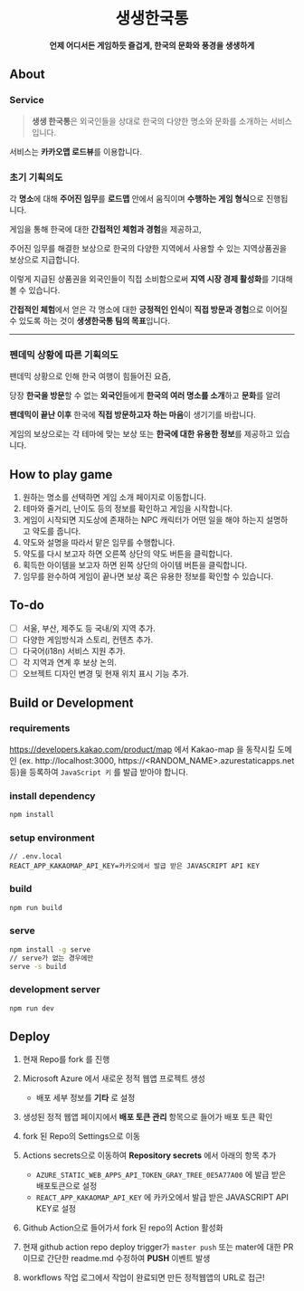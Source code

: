 <div align="center">
  <h1>생생한국통</h1>
  <strong>언제 어디서든 게임하듯 즐겁게, 한국의 문화와 풍경을 생생하게</strong>
</div>

## About

### Service

> **생생 한국통**은 외국인들을 상대로 한국의 다양한 명소와 문화를 소개하는 서비스입니다.

서비스는 **카카오맵 로드뷰**를 이용합니다.

### 초기 기획의도

각 **명소**에 대해 **주어진 임무**를 **로드맵** 안에서 움직이며 **수행하는 게임 형식**으로 진행됩니다.

게임을 통해 한국에 대한 **간접적인 체험과 경험**을 제공하고,

주어진 임무를 해결한 보상으로 한국의 다양한 지역에서 사용할 수 있는 지역상품권을 보상으로 지급합니다.

이렇게 지급된 상품권을 외국인들이 직접 소비함으로써 **지역 시장 경제 활성화**를 기대해 볼 수 있습니다.

**간접적인 체험**에서 얻은 각 명소에 대한 **긍정적인 인식**이 **직접 방문과 경험**으로 이어질 수 있도록 하는 것이 **생생한국통 팀의 목표**입니다.

---

### 펜데믹 상황에 따른 기획의도

팬데믹 상황으로 인해 한국 여행이 힘들어진 요즘,

당장 **한국을 방문**할 수 없는 **외국인**들에게 **한국의 여러 명소를 소개**하고 **문화**를 알려

**팬데믹이 끝난 이후** 한국에 **직접 방문하고자 하는 마음**이 생기기를 바랍니다.

게임의 보상으로는 각 테마에 맞는 보상 또는 **한국에 대한 유용한 정보**를 제공하고 있습니다.

## How to play game

1. 원하는 명소를 선택하면 게임 소개 페이지로 이동합니다.
2. 테마와 줄거리, 난이도 등의 정보를 확인하고 게임을 시작합니다.
3. 게임이 시작되면 지도상에 존재하는 NPC 캐릭터가 어떤 일을 해야 하는지 설명하고 약도를 줍니다.
4. 약도와 설명을 따라서 맡은 임무를 수행합니다.
5. 약도를 다시 보고자 하면 오른쪽 상단의 약도 버튼을 클릭합니다.
6. 획득한 아이템을 보고자 하면 왼쪽 상단의 아이템 버튼을 클릭합니다.
7. 임무를 완수하여 게임이 끝나면 보상 혹은 유용한 정보를 확인할 수 있습니다.

## To-do

- [ ] 서울, 부산, 제주도 등 국내/외 지역 추가.
- [ ] 다양한 게임방식과 스토리, 컨텐츠 추가.
- [ ] 다국어(i18n) 서비스 지원 추가.
- [ ] 각 지역과 연계 후 보상 논의.
- [ ] 오브젝트 디자인 변경 및 현재 위치 표시 기능 추가.

## Build or Development

### requirements

https://developers.kakao.com/product/map 에서 Kakao-map 을 동작시킬 도메인 (ex. http://localhost:3000, https://<RANDOM_NAME>.azurestaticapps.net 등)을 등록하여 `JavaScript 키` 를 발급 받아야 합니다.

### install dependency

```bash
npm install
```

### setup environment

```
// .env.local
REACT_APP_KAKAOMAP_API_KEY=카카오에서 발급 받은 JAVASCRIPT API KEY
```

### build

```bash
npm run build
```

### serve

```bash
npm install -g serve
// serve가 없는 경우에만
serve -s build
```

### development server

```bash
npm run dev
```

## Deploy

1. 현재 Repo를 fork 를 진행

2. Microsoft Azure 에서 새로운 정적 웹앱 프로젝트 생성
   - 배포 세부 정보를 **기타** 로 설정
3. 생성된 정적 웹앱 페이지에서 **배포 토큰 관리** 항목으로 들어가 배포 토큰 확인
4. fork 된 Repo의 Settings으로 이동
5. Actions secrets으로 이동하여 **Repository secrets** 에서 아래의 항목 추가
   - `AZURE_STATIC_WEB_APPS_API_TOKEN_GRAY_TREE_0E5A77A00` 에 발급 받은 배포토큰으로 설정
   - `REACT_APP_KAKAOMAP_API_KEY` 에 카카오에서 발급 받은 JAVASCRIPT API KEY로 설정
6. Github Action으로 들어가서 fork 된 repo의 Action 활성화
7. 현재 github action repo deploy trigger가 `master push` 또는 mater에 대한 PR 이므로 간단한 readme.md 수정하여 **PUSH** 이벤트 발생
8. workflows 작업 로그에서 작업이 완료되면 만든 정적웹앱의 URL로 접근!
